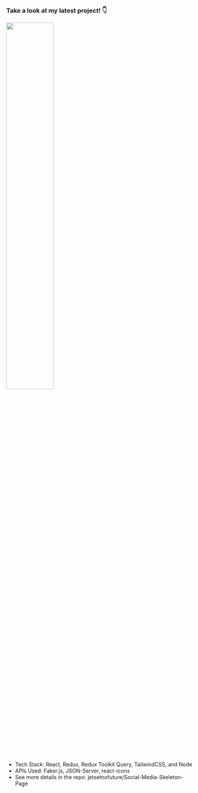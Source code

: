 ### Take a look at my latest project! 👇

[<img src="https://img.youtube.com/vi/TL6sejXlxPY/maxresdefault.jpg" width="50%">](https://youtu.be/TL6sejXlxPY)

- Tech Stack: React, Redux, Redux Toolkit Query, TailwindCSS, and Node
- APIs Used: Faker.js, JSON-Server, react-icons
- See more details in the repo: jetsetnofuture/Social-Media-Skeleton-Page

<!--
**jetsetnofuture/jetsetnofuture** is a ✨ _special_ ✨ repository because its `README.md` (this file) appears on your GitHub profile.

Here are some ideas to get you started:

- 🔭 I’m currently working on ...
- 🌱 I’m currently learning ...
- 👯 I’m looking to collaborate on ...
- 🤔 I’m looking for help with ...
- 💬 Ask me about ...
- 📫 How to reach me: ...
- 😄 Pronouns: ...
- ⚡ Fun fact: ...
-->
